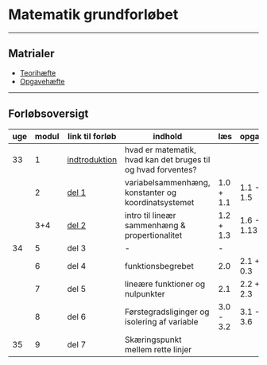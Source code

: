 # Matematik grundforløbet

---

## Matrialer

- [Teorihæfte](/matrialer/Teo25.pdf) 
- [Opgavehæfte](/matrialer/Opg25.pdf)

---

## Forløbsoversigt


| uge   | modul | link til forløb                                        | indhold                                                       | læs       | opgaver   | afl./test                        |
| ----  | ----  | -------                                                | -------                                                       | ----      | ---       | ---                              |
| 33    | 1     | [indtroduktion](del0_intro/del0_1_introduktion.md)     | hvad er matematik, hvad kan det bruges til og hvad forventes? |           |           |                                  |
|       | 2     | [del 1](/del1_sammenhaeng/del1_1_introduktion.md)      | variabelsammenhæng, konstanter og koordinatsystemet           | 1.0 + 1.1 | 1.1 - 1.5 |                                  |
|       | 3+4   | [del 2](/del2_linaer/del2_1_introduktion.md)           | intro til lineær sammenhæng & propertionalitet                | 1.2 + 1.3 | 1.6 - 1.13| [Afl.1.1](/afl/a11.pdf)+[1.2](/afl/a12.pdf)udlevering |
| 34    | 5     | del 3                                                  | -                                                             | -         |           |                                  |
|       | 6     | del 4                                                  | funktionsbegrebet                                             | 2.0       | 2.1 + 0.3 |                                  |
|       | 7     | del 5                                                  | lineære funktioner og nulpunkter                              | 2.1       | 2.2 + 2.3 | [Afl.2.1](/afl/a21.pdf)+[2.2](/afl/a22.pdf)udlevering |
|       | 8     | del 6                                                  | Førstegradsliginger og isolering af variable                  | 3.0 - 3.2 | 3.1 - 3.6 | AFL.1.1+1.2 afleveres            |
| 35    | 9     | del 7                                                  | Skæringspunkt mellem rette linjer                             |           |           |                                  |